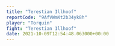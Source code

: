 ```yaml
---
title: "Terestian Illhoof"
reportCode: "9AfVWmKt2b34yk8h"
player: "Torquin"
fight: "Terestian Illhoof"
date: 2021-10-09T12:54:48.063000+00:00
---
```

